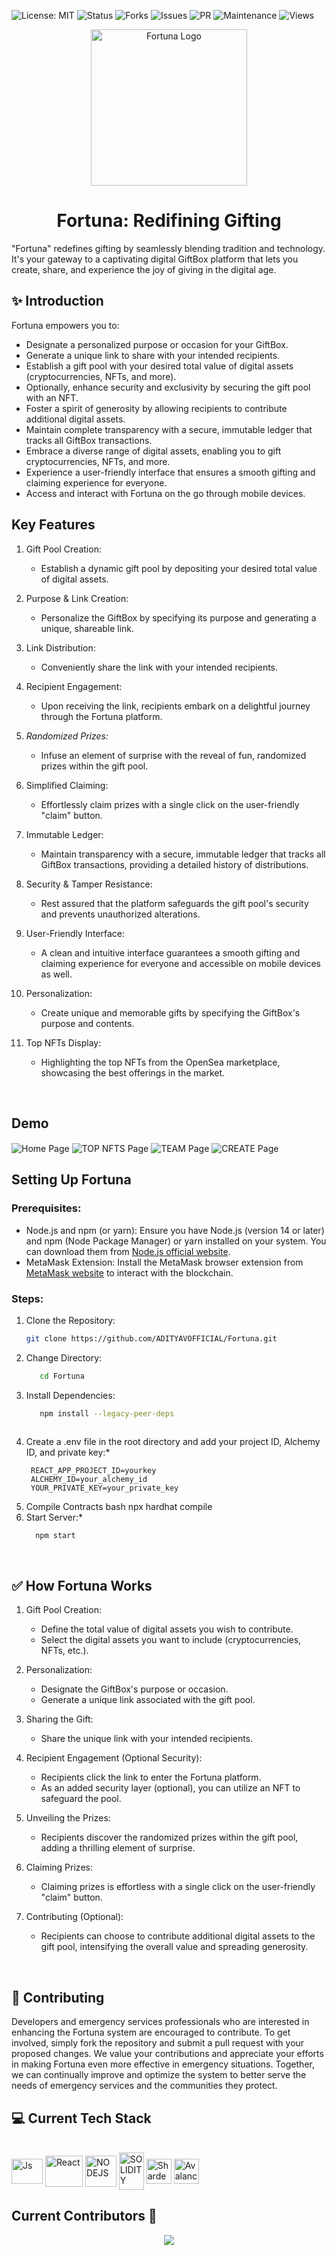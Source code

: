 ![License: MIT](https://img.shields.io/badge/License-MIT-yellow.svg?style=for-the-badges)
![Status](https://img.shields.io/website-up-down-green-red/https/fortuna-mavericks.vercel.app/.svg)
![Forks](https://img.shields.io/github/forks/ADITYAVOFFICIAL/Fortuna.svg)
![Issues](https://img.shields.io/github/issues/ADITYAVOFFICIAL/Fortuna.svg)
![PR](https://img.shields.io/github/issues-pr/ADITYAVOFFICIAL/Fortuna.svg)
![Maintenance](https://img.shields.io/badge/Maintained%3F-yes-green.svg)
![Views](https://views.whatilearened.today/views/github/ADITYAVOFFICIAL/Fortuna.svg)

<p align="center">
  <a href="fortuna-mavericks.vercel.app">
    <img alt = "Fortuna Logo" width="250" src = "./src/assets/Fortuna.png">
  </a>

</p>
<h1 align="center" >Fortuna: Redifining Gifting </h1>

  
</p>
"Fortuna" redefines gifting by seamlessly blending tradition and technology. It's your gateway to a captivating digital GiftBox platform that lets you create, share, and experience the joy of giving in the digital age.
<br>


## ✨ Introduction 



Fortuna empowers you to:

- Designate a personalized purpose or occasion for your GiftBox.
- Generate a unique link to share with your intended recipients.
- Establish a gift pool with your desired total value of digital assets (cryptocurrencies, NFTs, and more).
- Optionally, enhance security and exclusivity by securing the gift pool with an NFT.
- Foster a spirit of generosity by allowing recipients to contribute additional digital assets.
- Maintain complete transparency with a secure, immutable ledger that tracks all GiftBox transactions.
- Embrace a diverse range of digital assets, enabling you to gift cryptocurrencies, NFTs, and more.
- Experience a user-friendly interface that ensures a smooth gifting and claiming experience for everyone.
- Access and interact with Fortuna on the go through mobile devices.


 ## Key Features

1. Gift Pool Creation:
   - Establish a dynamic gift pool by depositing your desired total value of digital assets.

2. Purpose & Link Creation:
   - Personalize the GiftBox by specifying its purpose and generating a unique, shareable link.

3. Link Distribution:
   - Conveniently share the link with your intended recipients.

4. Recipient Engagement:
   - Upon receiving the link, recipients embark on a delightful journey through the Fortuna platform.

5. *Randomized Prizes:*
   - Infuse an element of surprise with the reveal of fun, randomized prizes within the gift pool.

6. Simplified Claiming:
   - Effortlessly claim prizes with a single click on the user-friendly "claim" button.

7. Immutable Ledger:
   - Maintain transparency with a secure, immutable ledger that tracks all GiftBox transactions, providing a detailed history of distributions.

8. Security & Tamper Resistance:
    - Rest assured that the platform safeguards the gift pool's security and prevents unauthorized alterations.

9. User-Friendly Interface:
    - A clean and intuitive interface guarantees a smooth gifting and claiming experience for everyone and accessible on mobile devices as well.

10. Personalization:
    - Create unique and memorable gifts by specifying the GiftBox's purpose and contents.

11. Top NFTs Display:
    - Highlighting the top NFTs from the OpenSea marketplace, showcasing the best offerings in the market.

<br>

## Demo
<img align="center" alt="Home Page"  src="https://raw.githubusercontent.com/ADITYAVOFFICIAL/Fortuna/main/demos/home.png">
<img align="center" alt="TOP NFTS Page"  src="https://raw.githubusercontent.com/ADITYAVOFFICIAL/Fortuna/main/demos/nft.png">
<img align="center" alt="TEAM Page"  src="https://raw.githubusercontent.com/ADITYAVOFFICIAL/Fortuna/main/demos/team.png">
<img align="center" alt="CREATE Page"  src="https://raw.githubusercontent.com/ADITYAVOFFICIAL/Fortuna/main/demos/create.png">


## Setting Up Fortuna

### Prerequisites:

- Node.js and npm (or yarn): Ensure you have Node.js (version 14 or later) and npm (Node Package Manager) or yarn installed on your system. You can download them from [Node.js official website](https://nodejs.org/en/download).
- MetaMask Extension: Install the MetaMask browser extension from [MetaMask website](https://metamask.io/) to interact with the blockchain.

### Steps:

1. Clone the Repository:
   ```bash
   git clone https://github.com/ADITYAVOFFICIAL/Fortuna.git

2. Change Directory:
    ```bash
       cd Fortuna
3. Install Dependencies:
    ```bash
       npm install --legacy-peer-deps



4. Create a .env file in the root directory and add your project ID, Alchemy ID, and private key:*
    ```.env
     REACT_APP_PROJECT_ID=yourkey
     ALCHEMY_ID=your_alchemy_id
     YOUR_PRIVATE_KEY=your_private_key

5. Compile Contracts
    bash
      npx hardhat compile
5. Start Server:*
    ```bash
      npm start
<br>

## ✅ How Fortuna Works

1. Gift Pool Creation:
   - Define the total value of digital assets you wish to contribute.
   - Select the digital assets you want to include (cryptocurrencies, NFTs, etc.).

2. Personalization:
   - Designate the GiftBox's purpose or occasion.
   - Generate a unique link associated with the gift pool.

3. Sharing the Gift:
   - Share the unique link with your intended recipients.

4. Recipient Engagement (Optional Security):
   - Recipients click the link to enter the Fortuna platform.
   - As an added security layer (optional), you can utilize an NFT to safeguard the pool.

5. Unveiling the Prizes:
   - Recipients discover the randomized prizes within the gift pool, adding a thrilling element of surprise.

6. Claiming Prizes:
   - Claiming prizes is effortless with a single click on the user-friendly "claim" button.

7. Contributing (Optional):
   - Recipients can choose to contribute additional digital assets to the gift pool, intensifying the overall value and spreading generosity.



<br>

## 🌱 Contributing

Developers and emergency services professionals who are interested in enhancing the Fortuna system are encouraged to contribute. To get involved, simply fork the repository and submit a pull request with your proposed changes. We value your contributions and appreciate your efforts in making Fortuna even more effective in emergency situations. Together, we can continually improve and optimize the system to better serve the needs of emergency services and the communities they protect.
<br>
 ## 💻 Current Tech Stack
<div style="display: inline_block"><br>
  <img align="center" alt="Js" height="40" width="50" src="https://raw.githubusercontent.com/devicons/devicon/master/icons/javascript/javascript-plain.svg">
  <img align="center" alt="React" height="50" width="60" src="https://upload.wikimedia.org/wikipedia/commons/thumb/a/a7/React-icon.svg/2300px-React-icon.svg.png">
  <img align="center" alt="NODEJS" height="50" width="50" src="https://static-00.iconduck.com/assets.00/node-js-icon-454x512-nztofx17.png">
  <img align="center" alt="SOLIDITY" height="60" width="40" src="https://upload.wikimedia.org/wikipedia/commons/thumb/9/98/Solidity_logo.svg/1319px-Solidity_logo.svg.png">
  <img align="center" alt="Shardeum" height="40" width="40" src="https://lw3-teams-logos.s3.us-east-2.amazonaws.com/Shardeum-team-logo">
  <img align="center" alt="Avalanche" height="40" width="40" src="https://imagedelivery.net/IEMzXmjRvW0g933AN5ejrA/wwwnotionso-image-cryptologoscc-logos-avalanche-avax-logopng/public">
</div>

 ## Current Contributors 🔻
<div align="center">
  <a href="https://github.com/ADITYAVOFFICIAL/Fortuna/graphs/contributors">
  <img src="https://contrib.rocks/image?repo=ADITYAVOFFICIAL/Fortuna" />
</a>
</div>